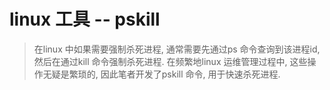 # linux 工具 -- pskill
> 在linux 中如果需要强制杀死进程, 通常需要先通过ps 命令查询到该进程id, 然后在通过kill 命令强制杀死进程. 在频繁地linux 运维管理过程中, 这些操作无疑是繁琐的, 因此笔者开发了pskill 命令, 用于快速杀死进程.

